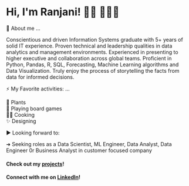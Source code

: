 # Hi, I'm Ranjani! 👋🏼 👩🏽‍💻

💬 About me ...

Conscientious and driven Information Systems graduate with 5+ years of solid IT experience. Proven technical and leadership qualities in data analytics and management environments. Experienced in presenting to higher executive and collaboration across global teams. Proficient in Python, Pandas, R, SQL, Forecasting, Machine Learning algorithms and Data Visualization. Truly enjoy the process of storytelling the facts from data for informed decisions.

⚡ My Favorite activities: ...

:seedling: Plants<br>:game_die: Playing board games<br>:woman_cook: Cooking<br>:sparkles: Designing

:arrow_forward: Looking forward to:

➜ Seeking roles as a Data Scientist, ML Engineer, Data Analyst, Data Engineer 0r Business Analyst in customer focused company

#### Check out my [projects](https://github.com/RanjaniAnjurVenkatraman?tab=repositories)!

#### Connect with me on [LinkedIn](https://www.linkedin.com/in/ranjani-anjur-venkatraman-a482a912b/)!

<!--
**RanjaniAnjurVenkatraman/RanjaniAnjurVenkatraman** is a ✨ _special_ ✨ repository because its `README.md` (this file) appears on your GitHub profile.

Here are some ideas to get you started:

- 🔭 I’m currently working on ...
- 🌱 I’m currently learning ...
- 👯 I’m looking to collaborate on ...
- 🤔 I’m looking for help with ...
- 💬 Ask me about ...
- 📫 How to reach me: ...
- 😄 Pronouns: ...
- ⚡ Fun fact: ...
-->
